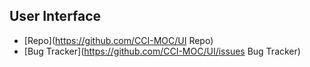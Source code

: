 ## User Interface   
* [Repo](https://github.com/CCI-MOC/UI Repo)
* [Bug Tracker](https://github.com/CCI-MOC/UI/issues Bug Tracker)